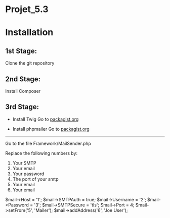 # Projet_5.3

# Installation

## 1st Stage: 

Clone the git repository

## 2nd Stage:

Install Composer

## 3rd Stage:

* Install Twig
Go to [packagist.org](https://packagist.org/packages/twig/twig)

* Install phpmailer
Go to [packagist.org](https://packagist.org/packages/phpmailer/phpmailer)

-------------------------------------------------------------------------

Go to the file Framework/MailSender.php

Replace the following numbers by:
1. Your SMTP
2. Your email
3. Your password
4. The port of your smtp
5. Your email
6. Your email

  $mail->Host = '1';
  $mail->SMTPAuth = true;
  $mail->Username = '2';
  $mail->Password = '3';
  $mail->SMTPSecure = 'tls';
  $mail->Port = 4;
  $mail->setFrom('5', 'Mailer');
  $mail->addAddress('6', 'Joe User');

